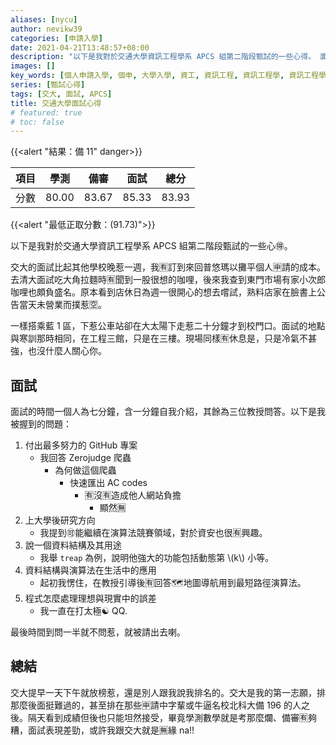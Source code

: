 ```yaml
---
aliases: [nycu]
author: nevikw39
categories: [申請入學]
date: 2021-04-21T13:48:57+08:00
description: "以下是我對於交通大學資訊工程學系 APCS 組第二階段甄試的一些心得。 面試的時間一個人為七分鐘，含一分鐘自我介紹，其餘為三位教授問答。"
images: []
key_words: [個人申請入學, 個申, 大學入學, 資工, 資訊工程, 資訊工程學, 資訊工程學系, 資工系, 一階, 二階, 備審, 審查資料, 甄試, 筆試, 撞期]
series: [甄試心得]
tags: [交大, 面試, APCS]
title: 交通大學面試心得
# featured: true
# toc: false
---
```


{{<alert "結果：備 11" danger>}}

| 項目 | 學測   | 備審 | 面試    | 總分    |
|----|------|------|-------|-------|
| 分數 | 80.00 | 83.67 | 85.33 | 83.93 |

{{<alert "最低正取分數：\(91.73\)">}}

以下是我對於交通大學資訊工程學系 APCS 組第二階段甄試的一些心🉐。

交大的面試比起其他學校晚惹一週，我🈶訂到來回普悠瑪以攤平個人🈸️請的成本。去清大面試吃大角拉麵時🈶聞到一股很想的咖哩，後來我查到東門市場有家小次郎咖哩也頗負盛名。原本看到店休日為週一很開心的想去嚐試，熟料店家在臉書上公告當天未營業而撲惹🈳。

一樣搭乘藍 1 區，下惹公車站卻在大太陽下走惹二十分鐘才到校門口。面試的地點與寒訓那時相同，在工程三館，只是在三樓。現場同樣🈶️休息是，只是冷氣不甚強，也沒什麼人關心你。

## 面試

面試的時間一個人為七分鐘，含一分鐘自我介紹，其餘為三位教授問答。以下是我被握到的問題：

1. 付出最多努力的 GitHub 專案
    - 我回答 Zerojudge 爬蟲
        + 為何做這個爬蟲
            - 快速匯出 AC codes
                + 🈶沒🈶造成他人網站負擔
                    - 顯然🈚️
2. 上大學後研究方向
    - 我提到🉑️能繼續在演算法競賽領域，對於資安也很🈶興趣。
3. 說一個資料結構及其用途
    - 我舉 `treap` 為例，說明他強大的功能包括動態第 \\(k\\) 小等。
4. 資料結構與演算法在生活中的應用
    - 起初我愣住，在教授引導後🈶️回答🗺地圖導航用到最短路徑演算法。 
5. 程式怎麼處理理想與現實中的誤差
    - 我一直在打太極☯️ QQ.

最後時間到問一半就不問惹，就被請出去喇。

## 總結

交大提早一天下午就放榜惹，還是別人跟我說我排名的。交大是我的第一志願，排那麼後面挺難過的，甚至排在那些🈸️請中字輩或牛逼名校北科大備 196 的人之後。隔天看到成績但後也只能坦然接受，畢竟學測數學就是考那麼爛、備審🈶夠糟，面試表現差勁，或許我跟交大就是🈚️緣 na!!